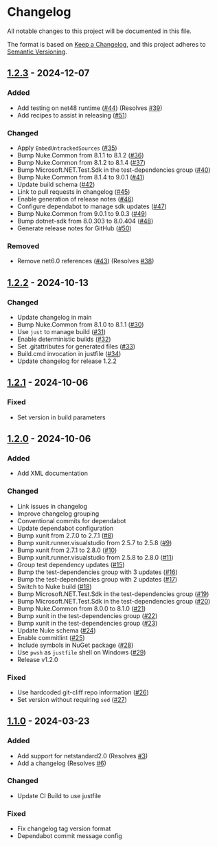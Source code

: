 # Changelog

All notable changes to this project will be documented in this file.

The format is based on [Keep a Changelog](https://keepachangelog.com/en/1.0.0/),
and this project adheres to [Semantic Versioning](https://semver.org/spec/v2.0.0.html).

## [1.2.3] - 2024-12-07

### Added

- Add testing on net48 runtime ([#44](https://github.com/rhysparry/Dirt.Args/pull/44)) (Resolves [#39](https://github.com/rhysparry/Dirt.Args/issues/39))
- Add recipes to assist in releasing ([#51](https://github.com/rhysparry/Dirt.Args/pull/51))

### Changed

- Apply `EmbedUntrackedSources` ([#35](https://github.com/rhysparry/Dirt.Args/pull/35))
- Bump Nuke.Common from 8.1.1 to 8.1.2 ([#36](https://github.com/rhysparry/Dirt.Args/pull/36))
- Bump Nuke.Common from 8.1.2 to 8.1.4 ([#37](https://github.com/rhysparry/Dirt.Args/pull/37))
- Bump Microsoft.NET.Test.Sdk in the test-dependencies group ([#40](https://github.com/rhysparry/Dirt.Args/pull/40))
- Bump Nuke.Common from 8.1.4 to 9.0.1 ([#41](https://github.com/rhysparry/Dirt.Args/pull/41))
- Update build schema ([#42](https://github.com/rhysparry/Dirt.Args/pull/42))
- Link to pull requests in changelog ([#45](https://github.com/rhysparry/Dirt.Args/pull/45))
- Enable generation of release notes ([#46](https://github.com/rhysparry/Dirt.Args/pull/46))
- Configure dependabot to manage sdk updates ([#47](https://github.com/rhysparry/Dirt.Args/pull/47))
- Bump Nuke.Common from 9.0.1 to 9.0.3 ([#49](https://github.com/rhysparry/Dirt.Args/pull/49))
- Bump dotnet-sdk from 8.0.303 to 8.0.404 ([#48](https://github.com/rhysparry/Dirt.Args/pull/48))
- Generate release notes for GitHub ([#50](https://github.com/rhysparry/Dirt.Args/pull/50))

### Removed

- Remove net6.0 references ([#43](https://github.com/rhysparry/Dirt.Args/pull/43)) (Resolves [#38](https://github.com/rhysparry/Dirt.Args/issues/38))

## [1.2.2] - 2024-10-13

### Changed

- Update changelog in main
- Bump Nuke.Common from 8.1.0 to 8.1.1 ([#30](https://github.com/rhysparry/Dirt.Args/pull/30))
- Use `just` to manage build ([#31](https://github.com/rhysparry/Dirt.Args/pull/31))
- Enable deterministic builds ([#32](https://github.com/rhysparry/Dirt.Args/pull/32))
- Set .gitattributes for generated files ([#33](https://github.com/rhysparry/Dirt.Args/pull/33))
- Build.cmd invocation in justfile ([#34](https://github.com/rhysparry/Dirt.Args/pull/34))
- Update changelog for release 1.2.2

## [1.2.1] - 2024-10-06

### Fixed

- Set version in build parameters

## [1.2.0] - 2024-10-06

### Added

- Add XML documentation

### Changed

- Link issues in changelog
- Improve changelog grouping
- Conventional commits for dependabot
- Update dependabot configuration
- Bump xunit from 2.7.0 to 2.7.1 ([#8](https://github.com/rhysparry/Dirt.Args/pull/8))
- Bump xunit.runner.visualstudio from 2.5.7 to 2.5.8 ([#9](https://github.com/rhysparry/Dirt.Args/pull/9))
- Bump xunit from 2.7.1 to 2.8.0 ([#10](https://github.com/rhysparry/Dirt.Args/pull/10))
- Bump xunit.runner.visualstudio from 2.5.8 to 2.8.0 ([#11](https://github.com/rhysparry/Dirt.Args/pull/11))
- Group test dependency updates ([#15](https://github.com/rhysparry/Dirt.Args/pull/15))
- Bump the test-dependencies group with 3 updates ([#16](https://github.com/rhysparry/Dirt.Args/pull/16))
- Bump the test-dependencies group with 2 updates ([#17](https://github.com/rhysparry/Dirt.Args/pull/17))
- Switch to Nuke build ([#18](https://github.com/rhysparry/Dirt.Args/pull/18))
- Bump Microsoft.NET.Test.Sdk in the test-dependencies group ([#19](https://github.com/rhysparry/Dirt.Args/pull/19))
- Bump Microsoft.NET.Test.Sdk in the test-dependencies group ([#20](https://github.com/rhysparry/Dirt.Args/pull/20))
- Bump Nuke.Common from 8.0.0 to 8.1.0 ([#21](https://github.com/rhysparry/Dirt.Args/pull/21))
- Bump xunit in the test-dependencies group ([#22](https://github.com/rhysparry/Dirt.Args/pull/22))
- Bump xunit in the test-dependencies group ([#23](https://github.com/rhysparry/Dirt.Args/pull/23))
- Update Nuke schema ([#24](https://github.com/rhysparry/Dirt.Args/pull/24))
- Enable commitlint ([#25](https://github.com/rhysparry/Dirt.Args/pull/25))
- Include symbols in NuGet package ([#28](https://github.com/rhysparry/Dirt.Args/pull/28))
- Use `pwsh` as `justfile` shell on Windows ([#29](https://github.com/rhysparry/Dirt.Args/pull/29))
- Release v1.2.0

### Fixed

- Use hardcoded git-cliff repo information ([#26](https://github.com/rhysparry/Dirt.Args/pull/26))
- Set version without requiring `sed` ([#27](https://github.com/rhysparry/Dirt.Args/pull/27))

## [1.1.0] - 2024-03-23

### Added

- Add support for netstandard2.0 (Resolves [#3](https://github.com/rhysparry/Dirt.Args/issues/3))
- Add a changelog (Resolves [#6](https://github.com/rhysparry/Dirt.Args/issues/6))

### Changed

- Update CI Build to use justfile

### Fixed

- Fix changelog tag version format
- Dependabot commit message config

[1.2.3]: https://github.com/rhysparry/Dirt.Args/compare/v1.2.2..v1.2.3
[1.2.2]: https://github.com/rhysparry/Dirt.Args/compare/v1.2.1..v1.2.2
[1.2.1]: https://github.com/rhysparry/Dirt.Args/compare/v1.2.0..v1.2.1
[1.2.0]: https://github.com/rhysparry/Dirt.Args/compare/v1.1.0..v1.2.0
[1.1.0]: https://github.com/rhysparry/Dirt.Args/compare/v1.0.1..v1.1.0

<!-- generated by git-cliff -->
